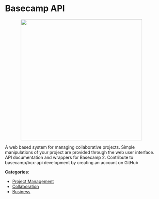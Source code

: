 # Basecamp API
<p align="center">
    <img width="400" src="https://raw.githubusercontent.com/apis-list/apis-list/apis/basecamp-api/logo_256x256.png" />
</p>

A web based system for managing collaborative projects.  Simple manipulations of your project are provided through the web user interface. API documentation and wrappers for Basecamp 2. Contribute to basecamp/bcx-api development by creating an account on GitHub



**Categories**:
- [Project Management](https://github.com/apis-list/apis-list#project-management)
- [Collaboration](https://github.com/apis-list/apis-list#collaboration)
- [Business](https://github.com/apis-list/apis-list#business)










